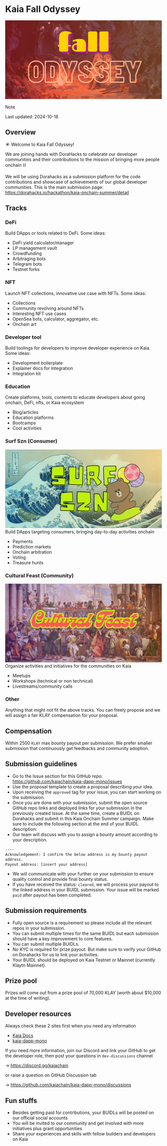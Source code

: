 # Kaia Fall Odyssey

![fall odyssey](/buildathon/images/dorahacks-fall-odyssey-2.png)

> [!NOTE]  
> Last updated: 2024-10-18

## Overview

☀️ Welcome to Kaia Fall Odyssey!

We are joining hands with DoraHacks to celebrate our developer communities and their contributions to the mission of bringing more people onchain ⛓️

We will be using Dorahacks as a submission platform for the code contributions and showcase of achievements of our global developer communities. This is the main submission page: https://dorahacks.io/hackathon/kaia-onchain-summer/detail

## Tracks
### DeFi
Build DApps or tools related to DeFi. Some ideas:
- DeFi yield calculator/manager
- LP management vault
- Crowdfunding
- Arbitraging bots
- Telegram bots
- Testnet forks

### NFT
Launch NFT collections, innovative use case with NFTs. Some ideas:
- Collections
- Community revolving around NFTs
- Interesting NFT use cases
- OpenSea bots, calculator, aggregator, etc.
- Onchain art

### Developer tool
Build toolings for developers to improve developer experience on Kaia. Some ideas:
- Development boilerplate
- Explainer docs for integration
- Integration kit

### Education
Create platforms, tools, contents to educate developers about going onchain, DeFi, nfts, or Kaia ecosystem
- Blog/articles
- Education platforms
- Bootcamps
- Cool activities

### Surf Szn (Consumer)
![surf szn](/buildathon/images/dorahacks-surf-szn.png)
Build DApps targeting consumers, bringing day-to-day activities onchain
- Payments
- Prediction markets
- Onchain arbitration
- Voting
- Treasure hunts

### Cultural Feast (Community)
![cultural feast](/buildathon/images/dorahacks-cultural-feast.png)
Organize activities and initiatives for the communities on Kaia
- Meetups
- Workshops (technical or non technical)
- Livestreams/community calls

### Other
Anything that might not fit the above tracks. You can freely propose and we will assign a fair KLAY compensation for your proposal.

## Compensation
Within 2500 `KLAY` max bounty payout per submission. We prefer smaller submission that continuously get feedbacks and community adoption.

## Submission guidelines
- Go to the Issue section for this GItHub repo: https://github.com/kaiachain/kaia-dapp-mono/issues
- Use the proposal template to create a proposal describing your idea.
- Upon receiving the `approved` tag for your issue, you can start working on the submission.
- Once you are done with your submission, submit the open source GitHub repo links and deployed links for your submission in the previously created Issue. At the same time, create a BUIDL on Dorahacks and submit in this Kaia Onchain Summer campaign. Make sure to include the following section at the end of your BUIDL description:
- Our team will discuss with you to assign a bounty amount according to your description.
```
----
Acknowledgement: I confirm the below address is my bounty payout address.  
Payout address: [insert your address]
```
- We will communicate with your further on your submission to ensure quality control and provide final bounty status.
- If you have received the status: `cleared`, we will process your payout to the linked address in your BUIDL submission. Your issue will be marked `paid` after payout has been completed.

## Submission requirements
- Fully open source is a requirement so please include all the relevant repos in your submission.
- You can submit multiple times for the same BUIDL but each submission should have a key improvement to core features.
- You can submit multiple BUIDLs.
- No KYC is required for prize payout. But make sure to verify your GitHub on Dorahacks for us to link your activities.
- Your BUIDL should be deployed on Kaia Testnet or Mainnet (currently Klaytn Mainnet).

## Prize pool
Prizes will come out from a prize pool of 70,000 KLAY (worth about $10,000 at the time of writing).

## Developer resources
Always check these 2 sites first when you need any information

- [Kaia Docs](https://docs.kaia.io)
- [kaia-dapp-mono](https://github.com/kaiachain/kaia-dapp-mono)

If you need more information, join our Discord and link your GitHub to get the developer role, then post your questions in `dev-discussions` channel

-> https://discord.gg/kaiachain

or raise a question on GitHub Discussion tab

-> https://github.com/kaiachain/kaia-dapp-mono/discussions

## Fun stuffs
- Besides getting paid for contributions, your BUIDLs will be posted on our official social accounts
- You will be invited to our community and get involved with more initiatives plus grant opportunities
- Share your experiences and skills with fellow builders and developers on Kaia